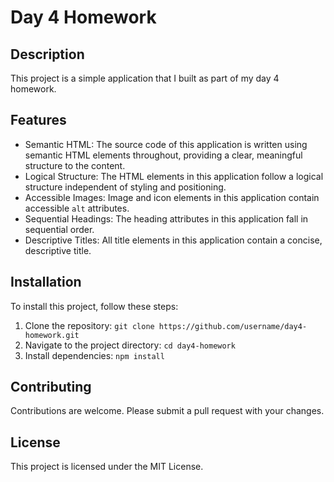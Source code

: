 # Day 4 Homework

## Description
This project is a simple application that I built as part of my day 4 homework.

## Features
* Semantic HTML: The source code of this application is written using semantic HTML elements throughout, providing a clear, meaningful structure to the content.
* Logical Structure: The HTML elements in this application follow a logical structure independent of styling and positioning.
* Accessible Images: Image and icon elements in this application contain accessible `alt` attributes.
* Sequential Headings: The heading attributes in this application fall in sequential order.
* Descriptive Titles: All title elements in this application contain a concise, descriptive title.

## Installation
To install this project, follow these steps:
1. Clone the repository: `git clone https://github.com/username/day4-homework.git`
2. Navigate to the project directory: `cd day4-homework`
3. Install dependencies: `npm install`


## Contributing
Contributions are welcome. Please submit a pull request with your changes.

## License
This project is licensed under the MIT License.